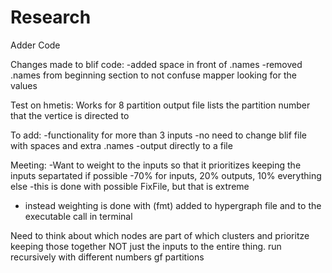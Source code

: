 # Research
Adder Code

Changes made to blif code: 
-added space in front of .names
-removed .names from beginning section to not confuse mapper looking for the values

Test on hmetis:
Works for 8 partition
output file lists the partition number that the vertice is directed to

To add:
-functionality for more than 3 inputs
-no need to change blif file with spaces and extra .names
-output directly to a file

Meeting:
-Want to weight to the inputs so that it prioritizes keeping the inputs separtated if possible
-70% for inputs, 20% outputs, 10% everything else
-this is done with possible FixFile, but that is extreme
- instead weighting is done with (fmt) added to hypergraph file and to the executable call in terminal


Need to think about which nodes are part of which clusters and prioritze keeping those together NOT just the inputs to the entire thing. 
run recursively with different numbers gf partitions
